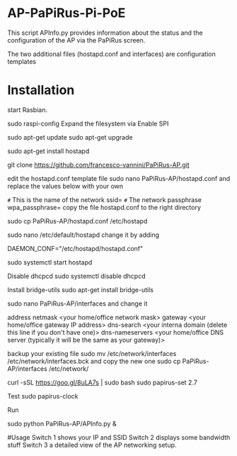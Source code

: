 # AP-PaPiRus-Pi-PoE
This script APInfo.py provides information about the status and the configuration of the AP via the PaPiRus screen.

The two additional files (hostapd.conf and interfaces) are configuration templates

# Installation
start Rasbian.

sudo raspi-config
  Expand the filesystem via
  Enable SPI

sudo apt-get update
sudo apt-get upgrade

sudo apt-get install hostapd

git clone https://github.com/francesco-vannini/PaPiRus-AP.git

edit the hostapd.conf template file
sudo nano PaPiRus-AP/hostapd.conf
and replace the values below with your own

`#` This is the name of the network
ssid=<your SSID>
`#` The network passphrase
wpa_passphrase=<your wpa password>
copy the file hostapd.conf to the right directory

sudo cp PaPiRus-AP/hostapd.conf /etc/hostapd

sudo nano /etc/default/hostapd
change it by adding

DAEMON_CONF="/etc/hostapd/hostapd.conf"

sudo systemctl start hostapd

Disable dhcpcd
sudo systemctl disable dhcpcd

Install bridge-utils
sudo apt-get install bridge-utils

sudo nano PaPiRus-AP/interfaces
and change it

address <your AP IP address>
netmask <your home/office network mask>
gateway <your home/office gateway IP address>
dns-search <your interna domain (delete this line if you don't have one)>
dns-nameservers <your home/office DNS server (typically it will be the same as your gateway)>

backup your existing file
sudo mv /etc/network/interfaces /etc/network/interfaces.bck
and copy the new one
sudo cp PaPiRus-AP/interfaces /etc/network/

curl -sSL https://goo.gl/8uLA7s | sudo bash
sudo papirus-set 2.7

Test
sudo papirus-clock

Run

sudo python PaPiRus-AP/APInfo.py &

#Usage
Switch 1 shows your IP and SSID
Switch 2 displays some bandwidth stuff
Switch 3 a detailed view of the AP networking setup.
